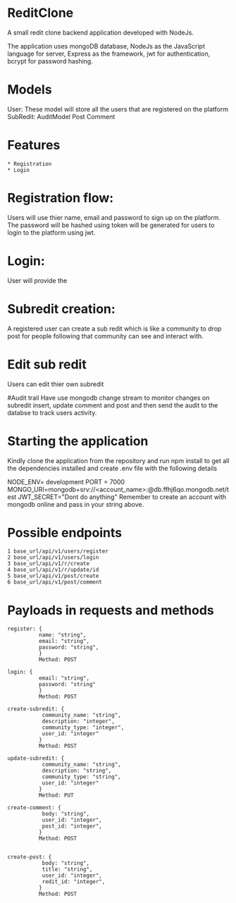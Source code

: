 # ReditClone
A small redit clone backend application developed with NodeJs.

The application uses mongoDB database, NodeJs as the JavaScript language for server, Express as the framework,
jwt for authentication, bcrypt for password hashing.

# Models
 User:
   These model will store all the users that are registered on the platform
 SubRedit: 
 AuditModel
 Post 
 Comment
   
 # Features
    * Registration 
    * Login
    
# Registration flow:
  Users will use thier name, email and password to sign up on the platform. The password will be hashed using token will be generated for users to login to the platform using jwt.
# Login:
  User will provide the
  
# Subredit creation:
   A registered user can create a sub redit which is like a community to drop post for people following that community can see and interact with.
 
# Edit sub redit
   Users can edit thier own subredit

#Audit trail
Have use mongodb change stream to monitor changes on subredit insert, update comment and post and then send the audit to the databse to track users activity.
   

        
# Starting the application 
Kindly clone the application from the repository and run npm install to get all the dependencies installed and create .env file with the following details

NODE_ENV= development
PORT = 7000
MONGO_URI=mongodb+srv://<account_name>:<password>@db.ffhj6qo.mongodb.net/test
JWT_SECRET="Dont do anything"
Remember to create an account with mongodb online and pass in your string above.

# Possible endpoints
    1 base_url/api/v1/users/register
    2 base_url/api/v1/users/login
    3 base_url/api/v1/r/create
    4 base_url/api/v1/r/update/id
    5 base_url/api/v1/post/create
    6 base_url/api/v1/post/comment

    
# Payloads in requests and methods
    register: {
              name: "string",
              email: "string",
              password: "string",
              }
              Method: POST
              
    login: {
              email: "string",
              password: "string"
              }
              Method: POST
    
    create-subredit: {
               community_name: "string",
               description: "integer",
               community_type: "integer",
               user_id: "integer"
              }
              Method: POST

    update-subredit: {
               community_name: "string",
               description: "string",
               community_type: "string",
               user_id: "integer"
              }
              Method: PUT

    create-comment: {
               body: "string",
               user_id: "integer",
               post_id: "integer",
              }
              Method: POST

            
    create-post: {
               body: "string",
               title: "string",
               user_id: "integer",
               redit_id: "integer",
              }
              Method: POST
